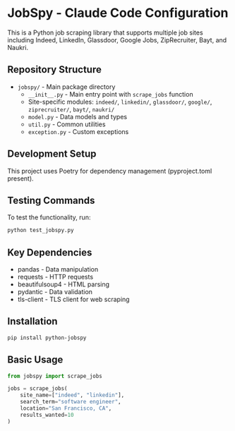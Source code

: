 # JobSpy - Claude Code Configuration

This is a Python job scraping library that supports multiple job sites including Indeed, LinkedIn, Glassdoor, Google Jobs, ZipRecruiter, Bayt, and Naukri.

## Repository Structure
- `jobspy/` - Main package directory
  - `__init__.py` - Main entry point with `scrape_jobs` function
  - Site-specific modules: `indeed/`, `linkedin/`, `glassdoor/`, `google/`, `ziprecruiter/`, `bayt/`, `naukri/`
  - `model.py` - Data models and types
  - `util.py` - Common utilities
  - `exception.py` - Custom exceptions

## Development Setup
This project uses Poetry for dependency management (pyproject.toml present).

## Testing Commands
To test the functionality, run:
```bash
python test_jobspy.py
```

## Key Dependencies
- pandas - Data manipulation
- requests - HTTP requests  
- beautifulsoup4 - HTML parsing
- pydantic - Data validation
- tls-client - TLS client for web scraping

## Installation
```bash
pip install python-jobspy
```

## Basic Usage
```python
from jobspy import scrape_jobs

jobs = scrape_jobs(
    site_name=["indeed", "linkedin"],
    search_term="software engineer", 
    location="San Francisco, CA",
    results_wanted=10
)
```